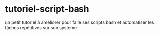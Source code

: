 # tutoriel-script-bash
un petit tutoriel à améliorer pour faire ses scripts bash et automatiser les tâches répétitives sur son système
